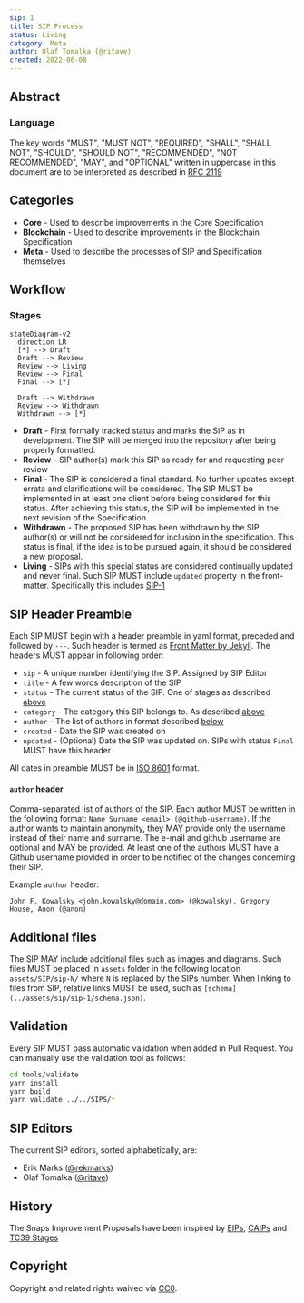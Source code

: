 ```yaml
---
sip: 1
title: SIP Process
status: Living
category: Meta
author: Olaf Tomalka (@ritave)
created: 2022-06-08
---
```


## Abstract

### Language

The key words "MUST", "MUST NOT", "REQUIRED", "SHALL", "SHALL NOT",
"SHOULD", "SHOULD NOT", "RECOMMENDED", "NOT RECOMMENDED", "MAY", and
"OPTIONAL" written in uppercase in this document are to be interpreted as described in [RFC 2119](https://www.ietf.org/rfc/rfc2119.txt)

## Categories

- **Core** - Used to describe improvements in the Core Specification
- **Blockchain** - Used to describe improvements in the Blockchain Specification
- **Meta** - Used to describe the processes of SIP and Specification themselves

## Workflow

### Stages

```mermaid
stateDiagram-v2
  direction LR
  [*] --> Draft
  Draft --> Review
  Review --> Living
  Review --> Final
  Final --> [*]

  Draft --> Withdrawn
  Review --> Withdrawn
  Withdrawn --> [*]
```

- **Draft** - First formally tracked status and marks the SIP as in development. The SIP will be merged into the repository after being properly formatted.
- **Review** - SIP author(s) mark this SIP as ready for and requesting peer review
- **Final** - The SIP is considered a final standard. No further updates except errata and clarifications will be considered. The SIP MUST be implemented in at least one client before being considered for this status. After achieving this status, the SIP will be implemented in the next revision of the Specification.
- **Withdrawn** - The proposed SIP has been withdrawn by the SIP author(s) or will not be considered for inclusion in the specification. This status is final, if the idea is to be pursued again, it should be considered a new proposal.
- **Living** - SIPs with this special status are considered continually updated and never final. Such SIP MUST include `updated` property in the front-matter. Specifically this includes [SIP-1](./sip-1.md)

## SIP Header Preamble

Each SIP MUST begin with a header preamble in yaml format, preceded and followed by `---`. Such header is termed as [Front Matter by Jekyll](https://jekyllrb.com/docs/front-matter/). The headers MUST appear in following order:

- `sip` - A unique number identifying the SIP. Assigned by SIP Editor
- `title` - A few words description of the SIP
- `status` - The current status of the SIP. One of stages as described [above](#stages)
- `category` - The category this SIP belongs to. As described [above](#categories)
- `author` - The list of authors in format described [below](#author-header)
- `created` - Date the SIP was created on
- `updated` - (Optional) Date the SIP was updated on. SIPs with status `Final` MUST have this header

All dates in preamble MUST be in [ISO 8601](https://en.wikipedia.org/wiki/ISO_8601) format.

#### `author` header

Comma-separated list of authors of the SIP. Each author MUST be written in the following format: `Name Surname <email> (@github-username)`. If the author wants to maintain anonymity, they MAY provide only the username instead of their name and surname. The e-mail and github username are optional and MAY be provided. At least one of the authors MUST have a Github username provided in order to be notified of the changes concerning their SIP.

Example `author` header:

`John F. Kowalsky <john.kowalsky@domain.com> (@kowalsky), Gregory House, Anon (@anon)`

## Additional files

The SIP MAY include additional files such as images and diagrams. Such files MUST be placed in `assets` folder in the following location `assets/SIP/sip-N/` where `N` is replaced by the SIPs number. When linking to files from SIP, relative links MUST be used, such as `[schema](../assets/sip/sip-1/schema.json)`.

## Validation

Every SIP MUST pass automatic validation when added in Pull Request. You can manually use the validation tool as follows:

```bash
cd tools/validate
yarn install
yarn build
yarn validate ../../SIPS/*
```

## SIP Editors

The current SIP editors, sorted alphabetically, are:

- Erik Marks ([@rekmarks](https://github.com/rekmarks))
- Olaf Tomalka ([@ritave](https://github.com/ritave))

## History

The Snaps Improvement Proposals have been inspired by [EIPs](https://github.com/ethereum/EIPs), [CAIPs](https://github.com/ChainAgnostic/CAIPs) and [TC39 Stages](https://tc39.es/process-document/)

## Copyright

Copyright and related rights waived via [CC0](../LICENSE).
